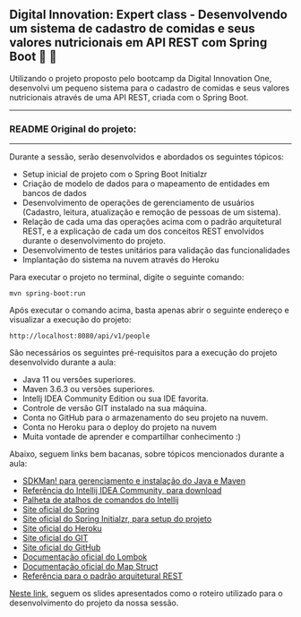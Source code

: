 ## Digital Innovation: Expert class - Desenvolvendo um sistema de cadastro de comidas e seus valores nutricionais em API REST com Spring Boot 🍖 🥗

Utilizando o projeto proposto pelo bootcamp da Digital Innovation One, desenvolvi um pequeno sistema para o cadastro de comidas e seus valores nutricionais através de uma API REST, criada com o Spring Boot.

---
### README Original do projeto:
---
Durante a sessão, serão desenvolvidos e abordados os seguintes tópicos:

* Setup inicial de projeto com o Spring Boot Initialzr 
* Criação de modelo de dados para o mapeamento de entidades em bancos de dados
* Desenvolvimento de operações de gerenciamento de usuários (Cadastro, leitura, atualização e remoção de pessoas de um sistema).
* Relação de cada uma das operações acima com o padrão arquitetural REST, e a explicação de cada um dos conceitos REST envolvidos durante o desenvolvimento do projeto.
* Desenvolvimento de testes unitários para validação das funcionalidades
* Implantação do sistema na nuvem através do Heroku

Para executar o projeto no terminal, digite o seguinte comando:

```shell script
mvn spring-boot:run 
```

Após executar o comando acima, basta apenas abrir o seguinte endereço e visualizar a execução do projeto:

```
http://localhost:8080/api/v1/people
```


São necessários os seguintes pré-requisitos para a execução do projeto desenvolvido durante a aula:

* Java 11 ou versões superiores.
* Maven 3.6.3 ou versões superiores.
* Intellj IDEA Community Edition ou sua IDE favorita.
* Controle de versão GIT instalado na sua máquina.
* Conta no GitHub para o armazenamento do seu projeto na nuvem.
* Conta no Heroku para o deploy do projeto na nuvem
* Muita vontade de aprender e compartilhar conhecimento :)

Abaixo, seguem links bem bacanas, sobre tópicos mencionados durante a aula:

* [SDKMan! para gerenciamento e instalação do Java e Maven](https://sdkman.io/)
* [Referência do Intellij IDEA Community, para download](https://www.jetbrains.com/idea/download)
* [Palheta de atalhos de comandos do Intellij](https://resources.jetbrains.com/storage/products/intellij-idea/docs/IntelliJIDEA_ReferenceCard.pdf)
* [Site oficial do Spring](https://spring.io/)
* [Site oficial do Spring Initialzr, para setup do projeto](https://start.spring.io/)
* [Site oficial do Heroku](https://www.heroku.com/)
* [Site oficial do GIT](https://git-scm.com/)
* [Site oficial do GitHub](http://github.com/)
* [Documentação oficial do Lombok](https://projectlombok.org/)
* [Documentação oficial do Map Struct](https://mapstruct.org/)
* [Referência para o padrão arquitetural REST](https://restfulapi.net/)

[Neste link](https://drive.google.com/file/d/1crVPOVl6ok2HeYjh3fjQuGQn2lDZVHrn/view?usp=sharing), seguem os slides apresentados como o roteiro utilizado para o desenvolvimento do projeto da nossa sessão.



